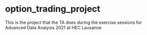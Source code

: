 # option_trading_project
This is the project that the TA does during the exercise sessions for Advanced Data Analysis 2021 at HEC Lausanne
